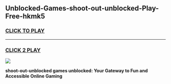 
## Unblocked-Games-shoot-out-unblocked-Play-Free-hkmk5
<h3>
<a href="https://premium76.site?title=shoot-out-unblocked&ref=23A">CLICK TO PLAY</a></h3>
<hr>

<h3>
<a href="https://premium76.site?title=shoot-out-unblocked&ref=23A">CLICK 2 PLAY</a>
  
</h3>

<a href="https://premium76.site?title=shoot-out-unblocked&ref=23A"><img src="https://clearcache.store/games.png"></a>


**shoot-out-unblocked games unblocked: Your Gateway to Fun and Accessible Online Gaming**
